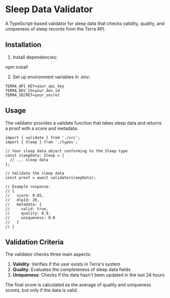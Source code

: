 # Sleep Data Validator

A TypeScript-based validator for sleep data that checks validity, quality, and uniqueness of sleep records from the Terra API.

## Installation

1. Install dependencies:

npm install

2. Set up environment variables in .env:
```
TERRA_API_KEY=your_api_key
TERRA_DEV_ID=your_dev_id
TERRA_SECRET=your_secret
```
## Usage

The validator provides a validate function that takes sleep data and returns a proof with a score and metadata.

```
import { validate } from './src';
import { Sleep } from './types';

// Your sleep data object conforming to the Sleep type
const sleepData: Sleep = {
  // ... sleep data
};

// Validate the sleep data
const proof = await validate(sleepData);

// Example response:
// {
//   score: 0.85,
//   dlpId: 20,
//   metadata: {
//     valid: true,
//     quality: 0.9,
//     uniqueness: 0.8
//   }
// }
```

## Validation Criteria

The validator checks three main aspects:

1. **Validity**: Verifies if the user exists in Terra's system
2. **Quality**: Evaluates the completeness of sleep data fields
3. **Uniqueness**: Checks if the data hasn't been updated in the last 24 hours

The final score is calculated as the average of quality and uniqueness scores, but only if the data is valid.